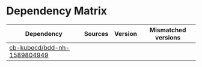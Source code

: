 # Dependency Matrix

Dependency | Sources | Version | Mismatched versions
---------- | ------- | ------- | -------------------
[cb-kubecd/bdd-nh-1589804949](https://github.com/cb-kubecd/bdd-nh-1589804949.git) |  | []() | 
